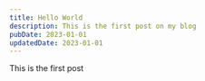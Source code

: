 ```yaml
---
title: Hello World
description: This is the first post on my blog
pubDate: 2023-01-01
updatedDate: 2023-01-01
---
```


This is the first post

